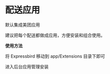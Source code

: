 # 配送应用

默认集成美团应用

建议把每个配送都做成应用，方便安装和组合使用。


**使用方法**

将 Expressbird 移动到 app/Extensions 目录下即可

进入后台应用管理安装